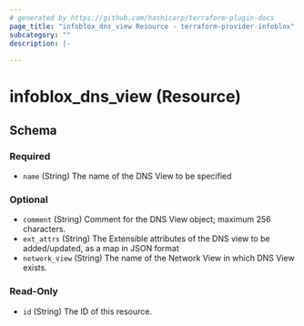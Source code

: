 ```yaml
---
# generated by https://github.com/hashicorp/terraform-plugin-docs
page_title: "infoblox_dns_view Resource - terraform-provider-infoblox"
subcategory: ""
description: |-
  
---
```


# infoblox_dns_view (Resource)





<!-- schema generated by tfplugindocs -->
## Schema

### Required

- `name` (String) The name of the DNS View to be specified

### Optional

- `comment` (String) Comment for the DNS View object; maximum 256 characters.
- `ext_attrs` (String) The Extensible attributes of the DNS view to be added/updated, as a map in JSON format
- `network_view` (String) The name of the Network View in which DNS View exists.

### Read-Only

- `id` (String) The ID of this resource.
